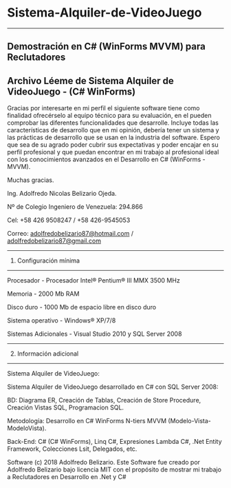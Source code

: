# Sistema-Alquiler-de-VideoJuego
--------------------------------

Demostración en C# (WinForms MVVM) para Reclutadores
--------------------------------------------------

Archivo Léeme de Sistema Alquiler de VideoJuego - (C# WinForms)
---------------------------------------------------------------

Gracias por interesarte en mi perfil el siguiente software tiene como finalidad ofrecérselo al equipo técnico para su evaluación, en el pueden comprobar las diferentes funcionalidades que desarrolle.
Incluye todas las características de desarrollo que en mi opinión, debería tener un sistema y las prácticas de desarrollo que se usan en la industria del software.
Espero que sea de su agrado poder cubrir sus expectativas y poder encajar en su perfil profesional y que puedan encontrar en mi trabajo al profesional ideal con los conocimientos avanzados en el Desarrollo en C# (WinForms - MVVM).

Muchas gracias.

Ing. Adolfredo Nicolas Belizario Ojeda.

Nº de Colegio Ingeniero de Venezuela: 294.866

Cel: +58 426 9508247 / +58 426-9545053

Correo: adolfredobelizario87@hotmail.com / adolfredobelizario87@gmail.com

-----------------------
1. Configuración mínima
-----------------------


Procesador 	 			- Procesador Intel® Pentium® III MMX 3500 MHz

Memoria		 			- 2000 Mb RAM

Disco duro	 			- 1000 Mb de espacio libre en disco duro

Sistema operativo		- Windows® XP/7/8

Sistemas Adicionales 	- Visual Studio 2010 y SQL Server 2008


---------------------------------------
2. Información adicional
---------------------------------------

Sistema Alquiler de VideoJuego:

Sistema Alquiler de VideoJuego desarrollado en C# con SQL Server 2008: 

BD: Diagrama ER, Creación de Tablas, Creación de Store Procedure, Creación Vistas SQL, Programacion SQL.

Metodología: Desarrollo en C# WinForms N-tiers MVVM (Modelo-Vista-ModeloVista).

Back-End: C# (C# WinForms), Linq C#, Expresiones Lambda C#, .Net Entity Framework, Colecciones Lsit<Entidad>, Delegados, etc.

Software (c) 2018 Adolfredo Belizario. Este Software fue creado por Adolfredo Belizario bajo licencia MIT con el propósito de mostrar mi trabajo a Reclutadores en Desarrollo en .Net y C#